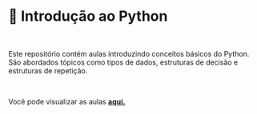 # 🐍 Introdução ao Python 

<br>

Este repositório contém aulas introduzindo conceitos básicos do Python. São abordados tópicos como tipos de dados, estruturas de decisão e estruturas de repetição. 


<br>

Você pode visualizar as aulas **[aqui.](https://nbviewer.org/github/Data-Aqa/aulas/tree/main/python-basico/)**
